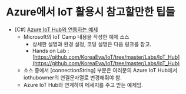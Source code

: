 # Azure에서 IoT 활용시 참고할만한 팁들

- [C#] [Azure IoT Hub와 연동하는 예제](/taeyoIoTDevice/)
  - Microsoft의 IoT Camp 내용을 작성한 예제 소스
    - 상세한 설명과 환경 설정, 코딩 설명은 다음 링크를 참고.
    - Hands on Lab : [https://github.com/KoreaEva/IoT/tree/master/Labs/IoT_Hub](https://github.com/KoreaEva/IoT/tree/master/Labs/IoT_Hub)
  - 소스 중에서 [connectionString] 부분은 여러분의 Azure IoT Hub에서 iothubowner의 연결문자열로 변경해줘야 함.
  - Azure IoT Hub와 연계하여 메세지를 주고 받는 예제임.